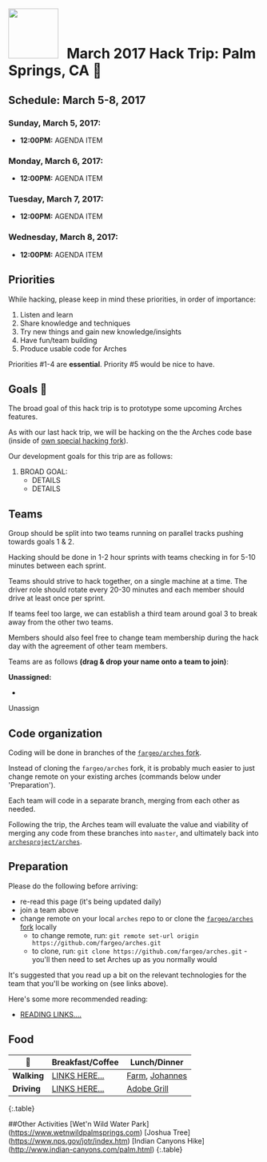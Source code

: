 # <img src="https://cdn.hyperdev.com/us-east-1%3A4de1905f-9bcc-459c-abfd-32ebad23c54c%2F11509357.png" style="width: 100px; margin-right:10px;"/> March 2017 Hack Trip: Palm Springs, CA 🌴

## Schedule: March 5-8, 2017

### Sunday, March 5, 2017:
- **12:00PM:** AGENDA ITEM

### Monday, March 6, 2017:
- **12:00PM:** AGENDA ITEM

### Tuesday, March 7, 2017:
- **12:00PM:** AGENDA ITEM

### Wednesday, March 8, 2017:
- **12:00PM:** AGENDA ITEM

## Priorities

While hacking, please keep in mind these priorities, in order of importance:

1. Listen and learn
2. Share knowledge and techniques
3. Try new things and gain new knowledge/insights
4. Have fun/team building
5. Produce usable code for Arches

Priorities #1-4 are **essential**.  Priority #5 would be nice to have.

## Goals 💯

The broad goal of this hack trip is to prototype some upcoming Arches features.

As with our last hack trip, we will be hacking on the the Arches code base (inside of [own special hacking fork](https://github.com/fargeo/arches)).

Our development goals for this trip are as follows:

1. BROAD GOAL:
    - DETAILS
    - DETAILS

## Teams

Group should be split into two teams running on parallel tracks pushing towards goals 1 & 2.

Hacking should be done in 1-2 hour sprints with teams checking in for 5-10 minutes between each sprint.

Teams should strive to hack together, on a single machine at a time.  The driver role should rotate every 20-30 minutes and each member should drive at least once per sprint.

If teams feel too large, we can establish a third team around goal 3 to break away from the other two teams.

Members should also feel free to change team membership during the hack day with the agreement of other team members.

Teams are as follows **(drag & drop your name onto a team to join)**:

<div data-bind="drop: {value: unassign}" style="margin-top:10px">
    <strong>Unassigned:</strong>
    <ul data-bind="foreach:unassignedTeam">
        <li data-bind="text:name, drag: {value: $data}" class="draggable"></li>
    </ul>
    <div class="drop-target">Unassign</div>
</div>

## Code organization

Coding will be done in branches of the [`fargeo/arches` fork](https://github.com/fargeo/arches).

Instead of cloning the `fargeo/arches` fork, it is probably much easier to just change remote on your existing arches (commands below under 'Preparation').

Each team will code in a separate branch, merging from each other as needed.

Following the trip, the Arches team will evaluate the value and viability of merging any code from these branches into `master`, and ultimately back into [`archesproject/arches`](https://github.com/archesproject/arches).

## Preparation

Please do the following before arriving:

- re-read this page (it's being updated daily)
- join a team above
- change remote on your local `arches` repo to or clone the [`fargeo/arches` fork](https://github.com/fargeo/arches) locally
    - to change remote, run: `git remote set-url origin https://github.com/fargeo/arches.git`
    - to clone, run: `git clone https://github.com/fargeo/arches.git` - you'll then need to set Arches up as you normally would

It's suggested that you read up a bit on the relevant technologies for the team that you'll be working on (see links above).

Here's some more recommended reading:

- [READING LINKS....](https://www.mapbox.com/help/mapbox-gl-js-fundamentals/)

## Food

🍴 | **Breakfast/Coffee** | **Lunch/Dinner**
--- | --- | ---
**Walking** | [LINKS HERE...](http://google.com/) | [Farm](http://www.farmpalmsprings.com), [Johannes](http://www.johannesrestaurants.com)
**Driving** | [LINKS HERE...](http://google.com/) | [Adobe Grill](http://www.laquintaresort.com/dine/adobe-grill/)
{:.table}

##Other Activities
[Wet'n Wild Water Park] (https://www.wetnwildpalmsprings.com)
[Joshua Tree] (https://www.nps.gov/jotr/index.htm)
[Indian Canyons Hike] (http://www.indian-canyons.com/palm.html)
{:.table}
